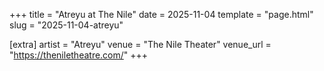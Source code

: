 +++
title = "Atreyu at The Nile"
date = 2025-11-04
template = "page.html"
slug = "2025-11-04-atreyu"

[extra]
artist = "Atreyu"
venue = "The Nile Theater"
venue_url = "https://theniletheatre.com/"
+++
